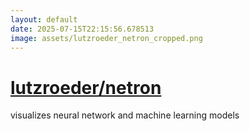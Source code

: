 ```yaml
---
layout: default
date: 2025-07-15T22:15:56.678513
image: assets/lutzroeder_netron_cropped.png
---
```


# [lutzroeder/netron](https://github.com/lutzroeder/netron)

visualizes neural network and machine learning models

